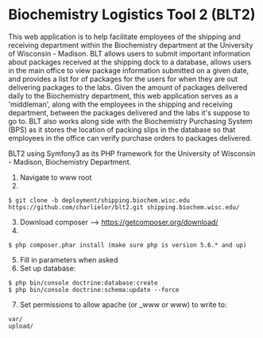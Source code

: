 Biochemistry Logistics Tool 2 (BLT2)
====================================
This web application is to help facilitate employees of the shipping and receiving department within the Biochemistry department at the University of Wisconsin - Madison. BLT allows users to submit important information about packages received at the shipping dock to a database, allows users in the main office to view package information submitted on a given date, and provides a list for of packages for the users for when they are out delivering packages to the labs.
Given the amount of packages delivered daily to the Biochemistry department, this web application serves as a 'middleman', along with the employees in the shipping and receiving department, between the packages delivered and the labs it's suppose to go to. BLT also works along side with the Biochemistry Purchasing System (BPS) as it stores the location of packing slips in the database so that employees in the office can verify purchase orders to packages delivered.

BLT2 using Symfony3 as its PHP framework for the University of Wisconsin - Madison, Biochemistry Department.

1) Navigate to www root
2) 
```
$ git clone -b deployment/shipping.biochem.wisc.edu https://github.com/charlielor/blt2.git shipping.biochem.wisc.edu/
```
3) Download composer --> https://getcomposer.org/download/
4)
```
$ php composer.phar install (make sure php is version 5.6.* and up)
```
5) Fill in parameters when asked
6) Set up database:
```
$ php bin/console doctrine:database:create
$ php bin/console doctrine:schema:update --force
```

7) Set permissions to allow apache (or _www or www) to write to:
```
var/
upload/
```